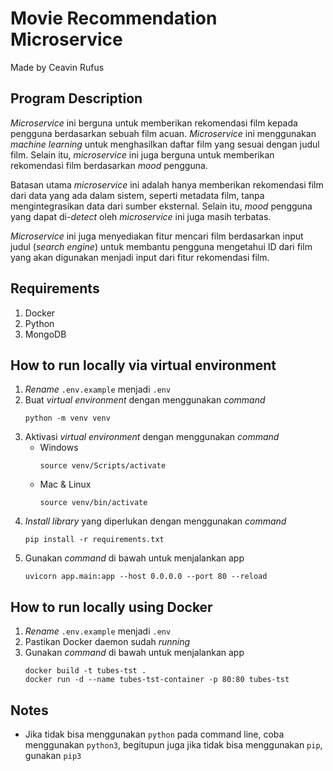 # Movie Recommendation Microservice

Made by Ceavin Rufus

## Program Description

_Microservice_ ini berguna untuk memberikan rekomendasi film kepada pengguna berdasarkan sebuah film acuan. _Microservice_ ini menggunakan _machine learning_ untuk menghasilkan daftar film yang sesuai dengan judul film. Selain itu, _microservice_ ini juga berguna untuk memberikan rekomendasi film berdasarkan _mood_ pengguna.

Batasan utama _microservice_ ini adalah hanya memberikan rekomendasi film dari data yang ada dalam sistem, seperti metadata film, tanpa mengintegrasikan data dari sumber eksternal. Selain itu, _mood_ pengguna yang dapat di-_detect_ oleh _microservice_ ini juga masih terbatas.

_Microservice_ ini juga menyediakan fitur mencari film berdasarkan input judul (_search engine_) untuk membantu pengguna mengetahui ID dari film yang akan digunakan menjadi input dari fitur rekomendasi film.

## Requirements

1. Docker
2. Python
3. MongoDB

## How to run locally via virtual environment

1. _Rename_ `.env.example` menjadi `.env`
2. Buat _virtual environment_ dengan menggunakan _command_
   ```
   python -m venv venv
   ```
3. Aktivasi _virtual environment_ dengan menggunakan _command_
   - Windows
     ```
     source venv/Scripts/activate
     ```
   - Mac & Linux
     ```
     source venv/bin/activate
     ```
4. _Install library_ yang diperlukan dengan menggunakan _command_
   ```
   pip install -r requirements.txt
   ```
5. Gunakan _command_ di bawah untuk menjalankan app
   ```
   uvicorn app.main:app --host 0.0.0.0 --port 80 --reload
   ```

## How to run locally using Docker

1. _Rename_ `.env.example` menjadi `.env`
2. Pastikan Docker daemon sudah _running_
3. Gunakan _command_ di bawah untuk menjalankan app
   ```
   docker build -t tubes-tst .
   docker run -d --name tubes-tst-container -p 80:80 tubes-tst
   ```

## Notes

- Jika tidak bisa menggunakan `python` pada command line, coba menggunakan `python3`, begitupun juga jika tidak bisa menggunakan `pip`, gunakan `pip3`
